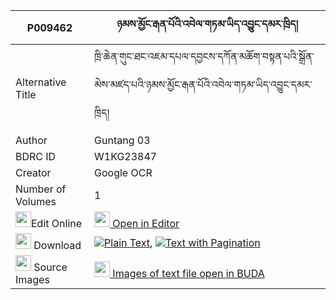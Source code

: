 |P009462|ཉམས་མྱོང་རྒན་པོའི་འབེལ་གཏམ་ཡིད་འབྱུང་དམར་ཁྲིད། 
| --- | --- 
|Alternative Title |ཁྲི་ཆེན་གུང་ཐང་འཇམ་དཔལ་དབྱངས་དཀོན་མཆོག་བསྟན་པའི་སྒྲོན་མེས་མཛད་པའི་ཉམས་མྱོང་རྒན་པོའི་འབེལ་གཏམ་ཡིད་འབྱུང་དམར་ཁྲིད།
|Author| Guntang 03
|BDRC ID | W1KG23847
|Creator | Google OCR
|Number of Volumes| 1
|<img width="25" src="https://img.icons8.com/color/25/000000/edit-property.png">Edit Online| [<img width="25" src="https://avatars.githubusercontent.com/u/45091458?s=200&v=4"> Open in Editor](http://editor.openpecha.org/P009462)
|<img width="25" src="https://img.icons8.com/fluent/48/000000/download-2.png"/>  Download | [![](https://img.icons8.com/color/20/000000/txt.png)Plain Text](https://github.com/Openpecha/P009462/releases/download/v1/nyamnyong_genpo_i_beltam_yijun_plain_P009462.zip), [![](https://img.icons8.com/color/20/000000/txt.png)Text with Pagination](https://github.com/Openpecha/P009462/releases/download/v1/nyamnyong_genpo_i_beltam_yijun_pages_P009462.zip)
|<img width="25" src="https://img.icons8.com/plasticine/100/000000/pictures-folder.png"/>  Source Images | [<img width="25" src="https://library.bdrc.io/icons/BUDA-small.svg"> Images of text file open in BUDA](https://library.bdrc.io/show/bdr:W1KG23847)